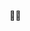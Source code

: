 👋🏻
<!---
PTKares/PTKares is a ✨ special ✨ repository because its `README.md` (this file) appears on your GitHub profile.
You can click the Preview link to take a look at your changes.
--->

